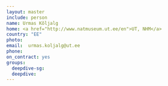 ```yaml
---
layout: master
include: person
name: Urmas Kõljalg
home: <a href="http://www.natmuseum.ut.ee/en">UT, NHM</a>
country: "EE"
photo:
email: 	urmas.koljalg@ut.ee
phone:
on_contract: yes
groups:
  deepdive-sg:
  deepdive:
---
```

